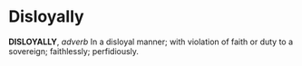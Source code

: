 # Disloyally

**DISLOYALLY**, _adverb_ In a disloyal manner; with violation of faith or duty to a sovereign; faithlessly; perfidiously.